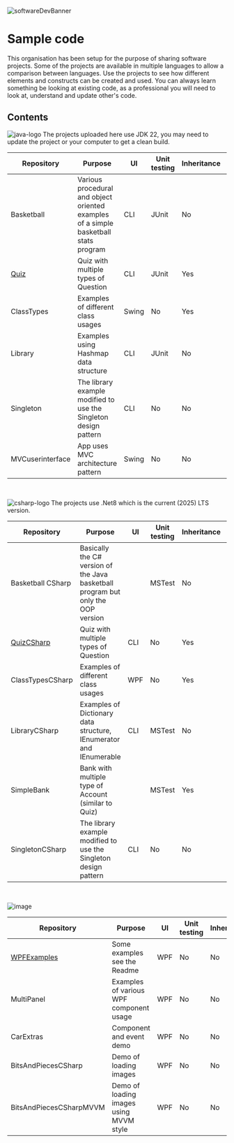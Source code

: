 ![softwareDevBanner](https://github.com/user-attachments/assets/fc32d27d-522c-4b6f-ac89-9ea761a9508c)

# Sample code

This organisation has been setup for the purpose of sharing software projects. Some of the projects are available in multiple languages to allow a comparison between languages.
Use the projects to see how different elements and constructs can be created and used. You can always learn something be looking at existing code, as a professional you will need to look at, 
understand and update other's code. 

## Contents


![java-logo](https://github.com/user-attachments/assets/79e1eb7b-c2e4-475a-9c4d-1c8208cee2b5) The projects uploaded here use JDK 22, you may need to update the project or your computer to get a clean build.

| Repository | Purpose | UI | Unit testing | Inheritance | Interfaces |
|---|---|---|---|---|---|
| Basketball | Various procedural and object oriented examples of a simple basketball stats program | CLI | JUnit | No | Yes |
| [Quiz](https://github.com/NClan-HND/QuizJava) | Quiz with multiple types of Question | CLI | JUnit | Yes | No |
| ClassTypes | Examples of different class usages | Swing | No | Yes | Yes |
| Library | Examples using Hashmap data structure | CLI | JUnit | No | No |
| Singleton | The library example modified to use the Singleton design pattern | CLI | No | No | Yes |
| MVCuserinterface | App uses MVC architecture pattern | Swing | No | No | No |

<br>

![csharp-logo](https://github.com/user-attachments/assets/cdbc216e-8e15-46d7-9753-218ace34f6fd) The projects use .Net8 which is the current (2025) LTS version. 

| Repository | Purpose | UI | Unit testing | Inheritance | Interfaces |
|---|---|---|---|---|---|
| Basketball CSharp | Basically the C# version of the Java basketball program but only the OOP version | | MSTest | No | Yes |
| [QuizCSharp](https://github.com/NClan-HND/QuizCSharp) | Quiz with multiple types of Question | CLI | No | Yes | No |
| ClassTypesCSharp | Examples of different class usages | WPF | No | Yes | Yes |
| LibraryCSharp | Examples of Dictionary data structure, IEnumerator and IEnumerable | CLI | MSTest | No | Yes |
| SimpleBank | Bank with multiple type of Account (similar to Quiz) | | MSTest| Yes | Yes |
| SingletonCSharp | The library example modified to use the Singleton design pattern | CLI | No | No | Yes |

<br>

![image](https://github.com/user-attachments/assets/e4930e53-815c-4eea-94e5-a7db15ca0a5f)

| Repository | Purpose | UI | Unit testing | Inhertiance | Interfaces |
|---|---|---|---|---|---|
| [WPFExamples](https://github.com/NClan-HND/WPFExamples) | Some examples see the Readme | WPF | No | No | No |
| MultiPanel | Examples of various WPF component usage | WPF | No | No | No |
| CarExtras | Component and event demo | WPF | No | No | Yes (3rd party |
| BitsAndPiecesCSharp | Demo of loading images | WPF | No | No | No |
| BitsAndPiecesCSharpMVVM | Demo of loading images using MVVM style | WPF | No | No | No |


